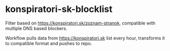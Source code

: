 # konspiratori-sk-blocklist

Filter based on https://konspiratori.sk/zoznam-stranok, compatible with multiple DNS based blockers.

Workflow pulls data from https://konspiratori.sk list every hour, transforms it to compatible format and pushes to repo.

